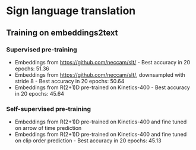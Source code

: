 # Sign language translation

## Training on embeddings2text
### Supervised pre-training
 - Embeddings from https://github.com/neccam/slt/ - Best accuracy in 20 epochs: 51.36
 - Embeddings from https://github.com/neccam/slt/, downsampled with stride 8 - Best accuracy in 20 epochs: 50.64
 - Embeddings from R(2+1)D pre-trained on Kinetics-400 - Best accuracy in 20 epochs: 45.64
 ### Self-supervised pre-training
 - Embeddings from R(2+1)D pre-trained on Kinetics-400 and fine tuned on arrow of time prediction
 - Embeddings from R(2+1)D pre-trained on Kinetics-400 and fine tuned on clip order prediction - Best accuracy in 20 epochs: 45.13
